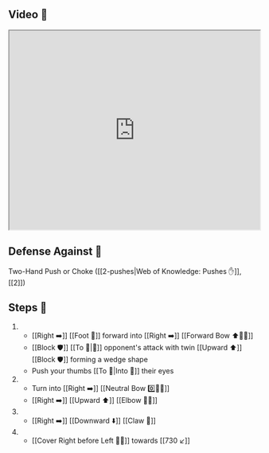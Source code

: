## Video 🎥

<iframe src="https://www.youtube.com/embed/eBB75RZcaM4" width="100%" height="400"></iframe>

## Defense Against 🤺

Two-Hand Push or Choke ([[2-pushes|Web of Knowledge: Pushes ✋]], [[2]])

## Steps 👣

1. - [[Right ➡️]] [[Foot 🦶]] forward into [[Right ➡️]] [[Forward Bow ⬆️🧍‍♂️]]
    - [[Block 🛡️]] [[To 🎯|🎯]] opponent's attack with twin [[Upward ⬆️]] [[Block 🛡️]] forming a wedge shape
    - Push your thumbs [[To 🎯|Into 🎯]] their eyes
2. - Turn into [[Right ➡️]] [[Neutral Bow 0️⃣🧍‍♂️]] 
    - [[Right ➡️]] [[Upward ⬆️]] [[Elbow 💪💥]]
3. - [[Right ➡️]] [[Downward ⬇️]] [[Claw 🐯]]
4. - [[Cover Right before Left 🦶🔄]] towards [[730 ↙️]]
